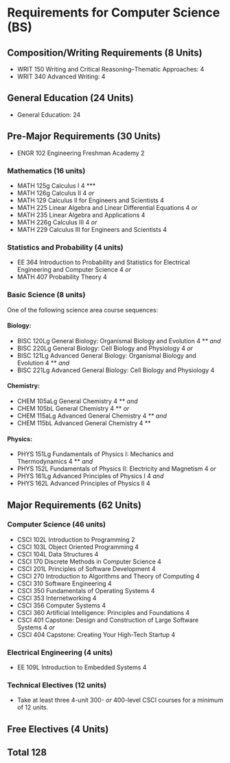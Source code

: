 # Requirements for Computer Science (BS)

## Composition/Writing Requirements (8 Units)
- WRIT 150 Writing and Critical Reasoning–Thematic Approaches: 4
- WRIT 340 Advanced Writing: 4

## General Education (24 Units)
- General Education: 24
## Pre-Major Requirements (30 Units)
- ENGR 102 Engineering Freshman Academy 2

### Mathematics (16 units)
- MATH 125g Calculus I 4 ***
- MATH 126g Calculus II 4 *or*
- MATH 129 Calculus II for Engineers and Scientists 4
- MATH 225 Linear Algebra and Linear Differential Equations 4 *or*
- MATH 235 Linear Algebra and Applications 4
- MATH 226g Calculus III 4 *or*
- MATH 229 Calculus III for Engineers and Scientists 4

### Statistics and Probability (4 units)
- EE 364 Introduction to Probability and Statistics for Electrical Engineering and Computer Science 4 *or*
- MATH 407 Probability Theory 4

### Basic Science (8 units)
One of the following science area course sequences:

#### Biology:
- BISC 120Lg General Biology: Organismal Biology and Evolution 4 ** *and*
- BISC 220Lg General Biology: Cell Biology and Physiology 4 *or*
- BISC 121Lg Advanced General Biology: Organismal Biology and Evolution 4 ** *and*
- BISC 221Lg Advanced General Biology: Cell Biology and Physiology 4

#### Chemistry:
- CHEM 105aLg General Chemistry 4 ** *and*
- CHEM 105bL General Chemistry 4 ** *or*
- CHEM 115aLg Advanced General Chemistry 4 ** *and*
- CHEM 115bL Advanced General Chemistry 4 **

#### Physics:
- PHYS 151Lg Fundamentals of Physics I: Mechanics and Thermodynamics 4 ** *and*
- PHYS 152L Fundamentals of Physics II: Electricity and Magnetism 4 *or*
- PHYS 161Lg Advanced Principles of Physics I 4 *and*
- PHYS 162L Advanced Principles of Physics II 4

## Major Requirements (62 Units)
### Computer Science (46 units)
- CSCI 102L Introduction to Programming 2
- CSCI 103L Object Oriented Programming 4
- CSCI 104L Data Structures 4
- CSCI 170 Discrete Methods in Computer Science 4
- CSCI 201L Principles of Software Development 4
- CSCI 270 Introduction to Algorithms and Theory of Computing 4
- CSCI 310 Software Engineering 4
- CSCI 350 Fundamentals of Operating Systems 4
- CSCI 353 Internetworking 4
- CSCI 356 Computer Systems 4
- CSCI 360 Artificial Intelligence: Principles and Foundations 4
- CSCI 401 Capstone: Design and Construction of Large Software Systems 4
    *or*
- CSCI 404 Capstone: Creating Your High-Tech Startup 4

### Electrical Engineering (4 units)
- EE 109L Introduction to Embedded Systems 4

### Technical Electives (12 units)
- Take at least three 4-unit 300- *or* 400-level CSCI courses for a minimum of 12 units.

## Free Electives (4 Units)

## Total 128
